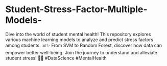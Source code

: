 # Student-Stress-Factor-Multiple-Models-
Dive into the world of student mental health! This repository explores various machine learning models to analyze and predict stress factors among students. 📊✨ From SVM to Random Forest, discover how data can empower better well-being. Join the journey to understand and alleviate student stress! 🌟🤖 #DataScience #MentalHealth
